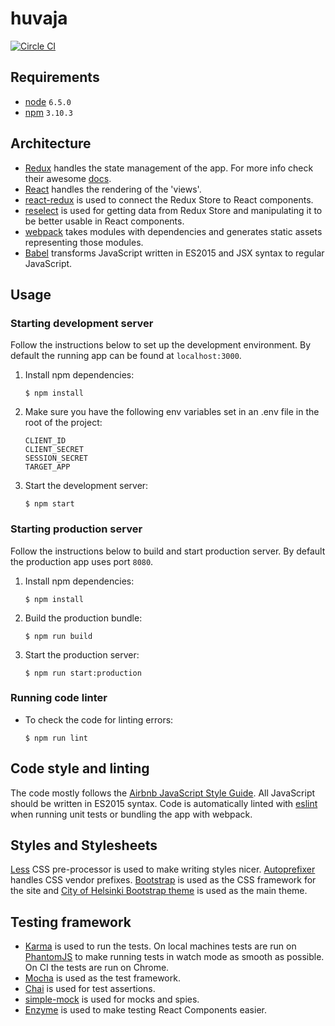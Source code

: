 huvaja
======

[![Circle CI](https://circleci.com/gh/City-of-Helsinki/huvaja.svg?style=svg)](https://circleci.com/gh/City-of-Helsinki/huvaja)

Requirements
------------

- [node](http://nodejs.org/) `6.5.0`
- [npm](https://www.npmjs.com/) `3.10.3`

Architecture
------------

- [Redux](https://github.com/reactjs/redux) handles the state management of the app. For more info check their awesome [docs](http://redux.js.org/).
- [React](https://facebook.github.io/react/) handles the rendering of the 'views'.
- [react-redux](https://github.com/reactjs/react-redux) is used to connect the Redux Store to React components.
- [reselect](https://github.com/reactjs/reselect) is used for getting data from Redux Store and manipulating it to be better usable in React components.
- [webpack](https://webpack.github.io/) takes modules with dependencies and generates static assets representing those modules.
- [Babel](https://babeljs.io/) transforms JavaScript written in ES2015 and JSX syntax to regular JavaScript.

Usage
-----

### Starting development server

Follow the instructions below to set up the development environment.
By default the running app can be found at `localhost:3000`.

1. Install npm dependencies:

    ```
    $ npm install
    ```

2. Make sure you have the following env variables set in an .env file in the root of the project:

    ```
    CLIENT_ID
    CLIENT_SECRET
    SESSION_SECRET
    TARGET_APP
    ```

3. Start the development server:

    ```
    $ npm start
    ```

### Starting production server

Follow the instructions below to build and start production server.
By default the production app uses port `8080`.

1. Install npm dependencies:

    ```
    $ npm install
    ```

2. Build the production bundle:

    ```
    $ npm run build
    ```

3. Start the production server:

    ```
    $ npm run start:production
    ```

### Running code linter

- To check the code for linting errors:

    ```
    $ npm run lint
    ```

Code style and linting
----------------------

The code mostly follows the [Airbnb JavaScript Style Guide](https://github.com/airbnb/javascript).
All JavaScript should be written in ES2015 syntax.
Code is automatically linted with [eslint](http://eslint.org/) when running unit tests or bundling the app with webpack.

Styles and Stylesheets
----------------------

[Less](http://lesscss.org/) CSS pre-processor is used to make writing styles nicer. [Autoprefixer](https://github.com/postcss/autoprefixer) handles CSS vendor prefixes.
[Bootstrap](http://getbootstrap.com/) is used as the CSS framework for the site and [City of Helsinki Bootstrap theme](http://terotic.github.io/bootstrap-hel-fi/) is used as the main theme.

Testing framework
-----------------

- [Karma](https://karma-runner.github.io) is used to run the tests. On local machines tests are run on [PhantomJS](http://phantomjs.org/) to make running tests in watch mode as smooth as possible. On CI the tests are run on Chrome.
- [Mocha](https://mochajs.org/) is used as the test framework.
- [Chai](http://chaijs.com/) is used for test assertions.
- [simple-mock](https://github.com/jupiter/simple-mock) is used for mocks and spies.
- [Enzyme](https://github.com/airbnb/enzyme) is used to make testing React Components easier.

